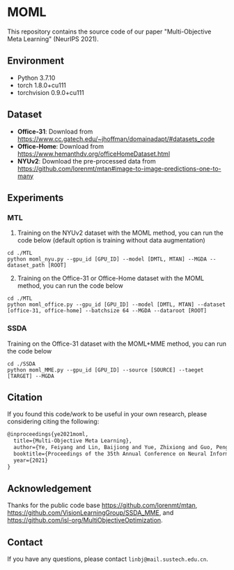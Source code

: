 # MOML

This repository contains the source code of our paper "Multi-Objective Meta Learning" (NeurIPS 2021).



## Environment

- Python 3.7.10
- torch 1.8.0+cu111
- torchvision 0.9.0+cu111

## Dataset

- **Office-31**: Download from https://www.cc.gatech.edu/~jhoffman/domainadapt/#datasets_code
- **Office-Home**: Download from https://www.hemanthdv.org/officeHomeDataset.html
- **NYUv2**: Download the pre-processed data from https://github.com/lorenmt/mtan#image-to-image-predictions-one-to-many

## Experiments

### MTL

1. Training on the NYUv2 dataset with the MOML method, you can run the code below (default option is training without data augmentation)

```shell
cd ./MTL
python moml_nyu.py --gpu_id [GPU_ID] --model [DMTL, MTAN] --MGDA --dataset_path [ROOT]
```

2. Training on the Office-31 or Office-Home dataset with the MOML method, you can run the code below

```shell
cd ./MTL
python moml_office.py --gpu_id [GPU_ID] --model [DMTL, MTAN] --dataset [office-31, office-home] --batchsize 64 --MGDA --dataroot [ROOT]
```

### SSDA

Training on the Office-31 dataset with the MOML+MME method, you can run the code below

```shell
cd ./SSDA
python moml_MME.py --gpu_id [GPU_ID] --source [SOURCE] --taeget [TARGET] --MGDA
```

## Citation

If you found this code/work to be useful in your own research, please considering citing the following:

```latex
@inproceedings{ye2021moml,
  title={Multi-Objective Meta Learning},
  author={Ye, Feiyang and Lin, Baijiong and Yue, Zhixiong and Guo, Pengxin and Xiao, Qiao and Zhang, Yu},
  booktitle={Proceedings of the 35th Annual Conference on Neural Information Processing Systems},
  year={2021}
}
```

## Acknowledgement

Thanks for the public code base https://github.com/lorenmt/mtan, https://github.com/VisionLearningGroup/SSDA_MME, and https://github.com/isl-org/MultiObjectiveOptimization.

## Contact

If you have any questions, please contact `linbj@mail.sustech.edu.cn`.
